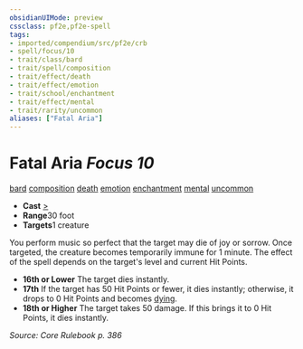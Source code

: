 ```yaml
---
obsidianUIMode: preview
cssclass: pf2e,pf2e-spell
tags:
- imported/compendium/src/pf2e/crb
- spell/focus/10
- trait/class/bard
- trait/spell/composition
- trait/effect/death
- trait/effect/emotion
- trait/school/enchantment
- trait/effect/mental
- trait/rarity/uncommon
aliases: ["Fatal Aria"]
---
```

# Fatal Aria *Focus 10*   
[bard](rules/traits/bard.md)  [composition](composition.md)  [death](death.md)  [emotion](emotion.md)  [enchantment](enchantment.md)  [mental](mental.md)  [uncommon](uncommon.md)  

- **Cast** [>](chapter-9-playing-the-game.md#Actions "Single Action") 
- **Range**30 foot
- **Targets**1 creature

You perform music so perfect that the target may die of joy or sorrow. Once targeted, the creature becomes temporarily immune for 1 minute. The effect of the spell depends on the target's level and current Hit Points.

- **16th or Lower** The target dies instantly.
- **17th** If the target has 50 Hit Points or fewer, it dies instantly; otherwise, it drops to 0 Hit Points and becomes [dying](conditions.md#Dying).
- **18th or Higher** The target takes 50 damage. If this brings it to 0 Hit Points, it dies instantly.

*Source: Core Rulebook p. 386*